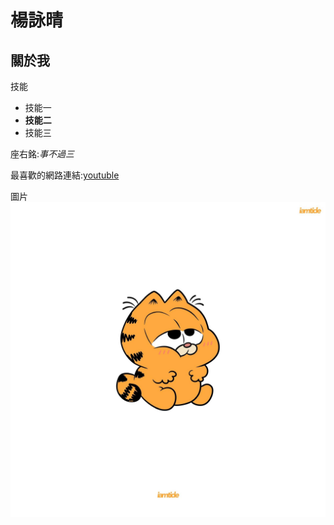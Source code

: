 # 楊詠晴
## 關於我

技能
+ 技能一
+ **技能二**
+ 技能三 

座右銘:*事不過三*

最喜歡的網路連結:[youtuble](youtuble.com)

圖片 ![cat](cat.jpeg)
